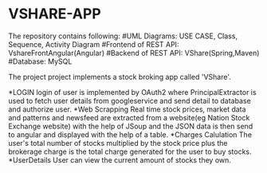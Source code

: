 # VSHARE-APP

The repository contains following:
#UML Diagrams: USE CASE, Class, Sequence, Activity Diagram 
#Frontend of REST API: VshareFrontAngular(Angular)
#Backend of REST API: VShare(Spring,Maven)
#Database: MySQL

The project project implements a stock broking app called 'VShare'.

*LOGIN
login of user is implemented by OAuth2 where PrincipalExtractor is used to fetch user details from googleservice and send detail to database and authorize user.
*Web Scrapping
Real time stock prices, market data and patterns and newsfeed are extracted from a website(eg Nation Stock Exchange website) with the help of JSoup and the JSON data is then send to angular and displayed with the help of a table.
*Charges Calulation
The user's total number of stocks multiplied by the stock price plus the brokerage charge is the total charge generated for the user to buy stocks.
*UserDetails
User can view the current amount of stocks they own.
